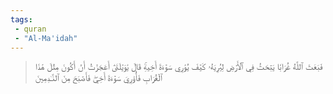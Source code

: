```yaml
---
tags: 
 - quran 
 - "Al-Ma'idah"
---
```


> فَبَعَثَ ٱللَّهُ غُرَابٗا يَبۡحَثُ فِي ٱلۡأَرۡضِ لِيُرِيَهُۥ كَيۡفَ يُوَٰرِي سَوۡءَةَ أَخِيهِۚ قَالَ يَٰوَيۡلَتَىٰٓ أَعَجَزۡتُ أَنۡ أَكُونَ مِثۡلَ هَٰذَا ٱلۡغُرَابِ فَأُوَٰرِيَ سَوۡءَةَ أَخِيۖ فَأَصۡبَحَ مِنَ ٱلنَّـٰدِمِينَ
